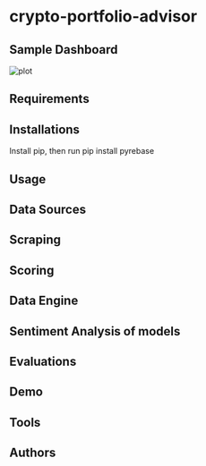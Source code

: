 # crypto-portfolio-advisor
## Sample Dashboard
![plot](./Users/ianchen/Downloads/anvil_U1.png)
## Requirements
## Installations
Install pip, then run pip install pyrebase
## Usage
## Data Sources
## Scraping
## Scoring
## Data Engine
## Sentiment Analysis of models
## Evaluations
## Demo
## Tools
## Authors

